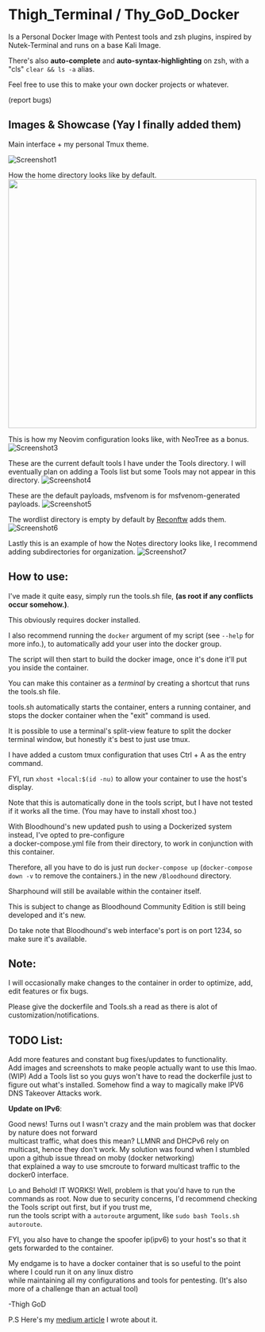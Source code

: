 # Thigh_Terminal / Thy_GoD_Docker

Is a Personal Docker Image  with Pentest tools and zsh plugins, inspired by Nutek-Terminal and runs on a base Kali Image.

There's also **auto-complete** and **auto-syntax-highlighting** on zsh, with a "cls" `clear && ls -a` alias.

Feel free to use this to make your own docker projects or whatever. 

(report bugs)

## Images & Showcase (Yay I finally added them)

Main interface + my personal Tmux theme.

![Screenshot1](Screenshots/terminal_screenshot1.jpg)

How the home directory looks like by default.
<img src="Screenshots/terminal_screenshot2.jpg" width="500">

This is how my Neovim configuration looks like, with NeoTree as a bonus.
![Screenshot3](Screenshots/terminal_screenshot3.jpg)

These are the current default tools I have under the Tools directory.
I will eventually plan on adding a Tools list but some Tools may not appear in this directory.
![Screenshot4](Screenshots/terminal_screenshot4.jpg)

These are the default payloads, msfvenom is for msfvenom-generated payloads.
![Screenshot5](Screenshots/terminal_screenshot5.jpg)

The wordlist directory is empty by default by [Reconftw](https://github.com/six2dez/reconftw) adds them.
![Screenshot6](Screenshots/terminal_screenshot6.jpg)

Lastly this is an example of how the Notes directory looks like, I recommend adding subdirectories for organization.
![Screenshot7](Screenshots/terminal_screenshot7.jpg)

## How to use:

I've made it quite easy, simply run the tools.sh file, **(as root if any conflicts occur somehow.)**.
 
This obviously requires docker installed.

I also recommend running the `docker` argument of my script (see `--help` for more info.), to automatically add your user into the docker group.

The script will then start to build the docker image, once it's done it'll put you inside the container.

You can make this container as a *terminal* by creating a shortcut that runs the tools.sh file.

tools.sh automatically starts the container, enters a running container, and stops the docker container when the "exit" command is used.

It is possible to use a terminal's split-view feature to split the docker terminal window, but honestly it's best to just use tmux.

I have added a custom tmux configuration that uses Ctrl + A as the entry command.

FYI, run `xhost +local:$(id -nu)` to allow your container to use the host's display.

Note that this is automatically done in the tools script, but I have not tested if it works all the time. (You may have to install xhost too.)

With Bloodhound's new updated push to using a Dockerized system instead, I've opted to pre-configure <br>
a docker-compose.yml file from their directory, to work in conjunction with this container.

Therefore, all you have to do is just run `docker-compose up` (`docker-compose down -v` to remove the containers.)
in the new `/Bloodhound` directory.

Sharphound will still be available within the container itself.

This is subject to change as Bloodhound Community Edition is still being developed and it's new.

Do take note that Bloodhound's web interface's port is on port 1234, so make sure it's available.

## Note: 

I will occasionally make changes to the container in order to optimize, add, edit features or fix bugs.

Please give the dockerfile and Tools.sh a read as there is alot of customization/notifications.

## TODO List:

Add more features and constant bug fixes/updates to functionality. <br>
Add images and screenshots to make people actually want to use this lmao. <br> (WIP)
Add a Tools list so you guys won't have to read the dockerfile just to figure out what's installed.
Somehow find a way to magically make IPV6 DNS Takeover Attacks work. <br>

**Update on IPv6**:

Good news! Turns out I wasn't crazy and the main problem was that docker by nature does not forward<br>
multicast traffic, what does this mean? LLMNR and DHCPv6 rely on multicast, hence they don't work.
My solution was found when I stumbled upon a github issue thread on moby (docker networking)<br>
that explained a way to use smcroute to forward multicast traffic to the docker0 interface.

Lo and Behold! IT WORKS! Well, problem is that you'd have to run the commands as root.
Now due to security concerns, I'd recommend checking the Tools script out first, but if you trust me,<br>
run the tools script with a `autoroute` argument, like `sudo bash Tools.sh autoroute`.

FYI, you also have to change the spoofer ip(ipv6) to your host's so that it gets forwarded to the container.

My endgame is to have a docker container that is so useful to the point where I could run it on any linux distro<br>
while maintaining all my configurations and tools for pentesting. (It's also more of a challenge than an actual tool)

-Thigh GoD

P.S Here's my [medium article](https://medium.com/@Thigh_GoD/running-responder-mitm6-inside-a-docker-container-without-host-networking-3460998a724a) I wrote about it.
